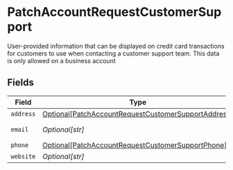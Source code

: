 # PatchAccountRequestCustomerSupport

User-provided information that can be displayed on credit card transactions for customers to use when contacting a customer support team. This data is only allowed on a business account


## Fields

| Field                                                                                                                   | Type                                                                                                                    | Required                                                                                                                | Description                                                                                                             | Example                                                                                                                 |
| ----------------------------------------------------------------------------------------------------------------------- | ----------------------------------------------------------------------------------------------------------------------- | ----------------------------------------------------------------------------------------------------------------------- | ----------------------------------------------------------------------------------------------------------------------- | ----------------------------------------------------------------------------------------------------------------------- |
| `address`                                                                                                               | [Optional[PatchAccountRequestCustomerSupportAddress]](../../models/shared/patchaccountrequestcustomersupportaddress.md) | :heavy_minus_sign:                                                                                                      | N/A                                                                                                                     |                                                                                                                         |
| `email`                                                                                                                 | *Optional[str]*                                                                                                         | :heavy_minus_sign:                                                                                                      | Email Address                                                                                                           | amanda@classbooker.dev                                                                                                  |
| `phone`                                                                                                                 | [Optional[PatchAccountRequestCustomerSupportPhone]](../../models/shared/patchaccountrequestcustomersupportphone.md)     | :heavy_minus_sign:                                                                                                      | N/A                                                                                                                     |                                                                                                                         |
| `website`                                                                                                               | *Optional[str]*                                                                                                         | :heavy_minus_sign:                                                                                                      | N/A                                                                                                                     | www.wholebodyfitnessgym.com                                                                                             |